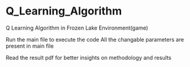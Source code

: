 # Q_Learning_Algorithm
Q Learning Algorithm in Frozen Lake Environment(game)

Run the main file to execute the code All the changable parameters are present in main file

Read the result pdf for better insights on methodology and results
